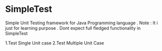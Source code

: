 # SimpleTest

Simple Unit Testing framework for Java Programming language . 
Note : It i just for learning purpose . Dont expect full fledged functionality in SimpleTest


1.Test Single Unit case
2.Test Multiple Unit Case

